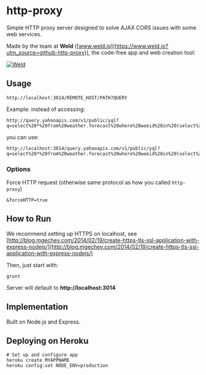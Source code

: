 # http-proxy

Simple HTTP proxy server designed to solve AJAX CORS issues with some web services.

Made by the team at **Weld** ([www.weld.io](https://www.weld.io?utm_source=github-http-proxy)), the code-free app and web creation tool:

[![Weld](https://s3-eu-west-1.amazonaws.com/weld-social-and-blog/gif/weld_explained.gif)](https://www.weld.io?utm_source=github-http-proxy)


## Usage

	http://localhost:3014/REMOTE_HOST/PATH?QUERY

Example: instead of accessing:

	http://query.yahooapis.com/v1/public/yql?q=select%20*%20from%20weather.forecast%20where%20woeid%20in%20(select%20woeid%20from%20geo.places(1)%20where%20text%3D%22stockholm%22)&format=json

you can use:

	http://localhost:3014/query.yahooapis.com/v1/public/yql?q=select%20*%20from%20weather.forecast%20where%20woeid%20in%20(select%20woeid%20from%20geo.places(1)%20where%20text%3D%22stockholm%22)&format=json

### Options

Force HTTP request (otherwise same protocol as how you called `http-proxy`)

	&forceHTTP=true


## How to Run

We recommend setting up HTTPS on localhost, see [http://blog.mgechev.com/2014/02/19/create-https-tls-ssl-application-with-express-nodejs/](http://blog.mgechev.com/2014/02/19/create-https-tls-ssl-application-with-express-nodejs/)

Then, just start with:

	grunt

Server will default to **http://localhost:3014**


## Implementation

Built on Node.js and Express.


## Deploying on Heroku

	# Set up and configure app
	heroku create MYAPPNAME
	heroku config:set NODE_ENV=production
